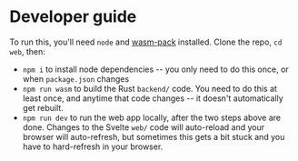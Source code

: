 # Developer guide

To run this, you'll need `node` and [wasm-pack](https://github.com/rustwasm/wasm-pack) installed. Clone the repo, `cd web`, then:

- `npm i` to install node dependencies -- you only need to do this once, or when `package.json` changes
- `npm run wasm` to build the Rust `backend/` code. You need to do this at least once, and anytime that code changes -- it doesn't automatically get rebuilt.
- `npm run dev` to run the web app locally, after the two steps above are done. Changes to the Svelte `web/` code will auto-reload and your browser will auto-refresh, but sometimes this gets a bit stuck and you have to hard-refresh in your browser.
